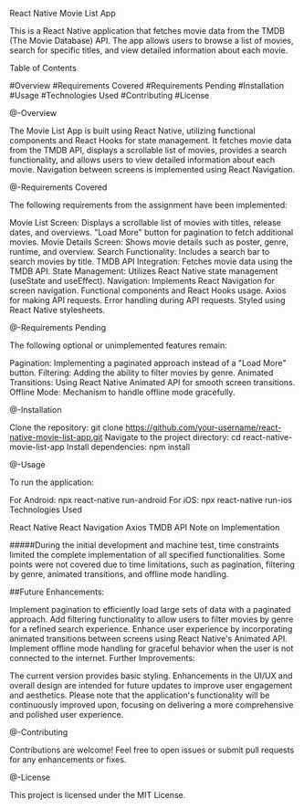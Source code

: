 React Native Movie List App

This is a React Native application that fetches movie data from the TMDB (The Movie Database) API. The app allows users to browse a list of movies, search for specific titles, and view detailed information about each movie.

Table of Contents

#Overview
#Requirements Covered
#Requirements Pending
#Installation
#Usage
#Technologies Used
#Contributing
#License


@-Overview

The Movie List App is built using React Native, utilizing functional components and React Hooks for state management. It fetches movie data from the TMDB API, displays a scrollable list of movies, provides a search functionality, and allows users to view detailed information about each movie. Navigation between screens is implemented using React Navigation.

@-Requirements Covered

The following requirements from the assignment have been implemented:

Movie List Screen: Displays a scrollable list of movies with titles, release dates, and overviews.
"Load More" button for pagination to fetch additional movies.
Movie Details Screen: Shows movie details such as poster, genre, runtime, and overview.
Search Functionality: Includes a search bar to search movies by title.
TMDB API Integration: Fetches movie data using the TMDB API.
State Management: Utilizes React Native state management (useState and useEffect).
Navigation: Implements React Navigation for screen navigation.
Functional components and React Hooks usage.
Axios for making API requests.
Error handling during API requests.
Styled using React Native stylesheets.


@-Requirements Pending

The following optional or unimplemented features remain:

Pagination: Implementing a paginated approach instead of a "Load More" button.
Filtering: Adding the ability to filter movies by genre.
Animated Transitions: Using React Native Animated API for smooth screen transitions.
Offline Mode: Mechanism to handle offline mode gracefully.


@-Installation

Clone the repository: git clone https://github.com/your-username/react-native-movie-list-app.git
Navigate to the project directory: cd react-native-movie-list-app
Install dependencies: npm install


@-Usage

To run the application:

For Android: npx react-native run-android
For iOS: npx react-native run-ios
Technologies Used

React Native
React Navigation
Axios
TMDB API
Note on Implementation

#####During the initial development and machine test, time constraints limited the complete implementation of all specified functionalities. Some points were not covered due to time limitations, such as pagination, filtering by genre, animated transitions, and offline mode handling.

##Future Enhancements:

Implement pagination to efficiently load large sets of data with a paginated approach.
Add filtering functionality to allow users to filter movies by genre for a refined search experience.
Enhance user experience by incorporating animated transitions between screens using React Native's Animated API.
Implement offline mode handling for graceful behavior when the user is not connected to the internet.
Further Improvements:

The current version provides basic styling. Enhancements in the UI/UX and overall design are intended for future updates to improve user engagement and aesthetics.
Please note that the application's functionality will be continuously improved upon, focusing on delivering a more comprehensive and polished user experience.



@-Contributing

Contributions are welcome! Feel free to open issues or submit pull requests for any enhancements or fixes.

@-License

This project is licensed under the MIT License.
